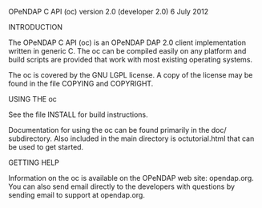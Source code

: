 OPeNDAP C API (oc)
version 2.0 (developer 2.0)
6 July 2012

INTRODUCTION

The OPeNDAP C API (oc) is an OPeNDAP DAP 2.0 client implementation written
in generic C. The oc can be compiled easily on any platform and build
scripts are provided that work with most existing operating systems.

The oc is covered by the GNU LGPL license. A copy of the license may be
found in the file COPYING and COPYRIGHT.

USING THE oc

See the file INSTALL for build instructions.

Documentation for using the oc can be found primarily in the doc/ subdirectory.
Also included in the main directory is octutorial.html that can be used to 
get started.

GETTING HELP

Information on the oc is available on the OPeNDAP web site: opendap.org.
You can also send email directly to the developers with questions by sending
email to support at opendap.org.
